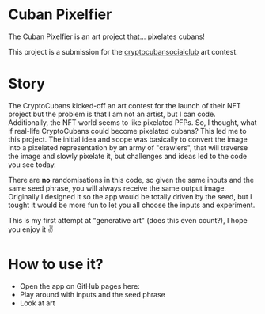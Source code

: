 # Cuban Pixelfier

The Cuban Pixelfier is an art project that... pixelates cubans!

This project is a submission for the [cryptocubansocialclub](https://www.cryptocubansocialclub.com) art contest.

# Story

The CryptoCubans kicked-off an art contest for the launch of their NFT project but the problem is that I am not an
artist, but I can code. Additionally, the NFT world seems to like pixelated PFPs. So, I thought, what if real-life
CryptoCubans could become pixelated cubans? This led me to this project. The initial idea and scope was basically to
convert the image into a pixelated representation by an army of "crawlers", that will traverse the image and slowly
pixelate it, but challenges and ideas led to the code you see today.

There are **no** randomisations in this code, so given the same inputs and the same seed phrase, you will always receive
the same output image. Originally I designed it so the app would be totally driven by the seed, but I tought it would be
more fun to let you all choose the inputs and experiment.

This is my first attempt at "generative art" (does this even count?), I hope you enjoy it ✌️

# How to use it?

* Open the app on GitHub pages here:
* Play around with inputs and the seed phrase
* Look at art
